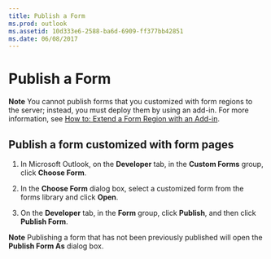 ```yaml
---
title: Publish a Form
ms.prod: outlook
ms.assetid: 10d333e6-2588-ba6d-6909-ff377bb42851
ms.date: 06/08/2017
---
```



# Publish a Form

 **Note**  You cannot publish forms that you customized with form regions to the server; instead, you must deploy them by using an add-in. For more information, see  [How to: Extend a Form Region with an Add-in](extending-a-form-region-with-an-add-in.md).


## Publish a form customized with form pages


1. In Microsoft Outlook, on the **Developer** tab, in the **Custom Forms** group, click **Choose Form**. 
    
2. In the **Choose Form** dialog box, select a customized form from the forms library and click **Open**. 
    
3. On the **Developer** tab, in the **Form** group, click **Publish**, and then click **Publish Form**. 
    

 **Note**  Publishing a form that has not been previously published will open the **Publish Form As** dialog box.


